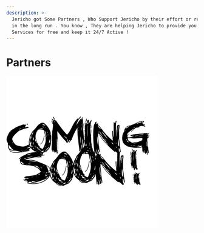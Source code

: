 ```yaml
---
description: >-
  Jericho got Some Partners , Who Support Jericho by their effort or resources
  in the long run . You know , They are helping Jericho to provide you Premium
  Services for free and keep it 24/7 Active !
---
```


# Partners

![](../.gitbook/assets/coming-soon%20%281%29.png)

